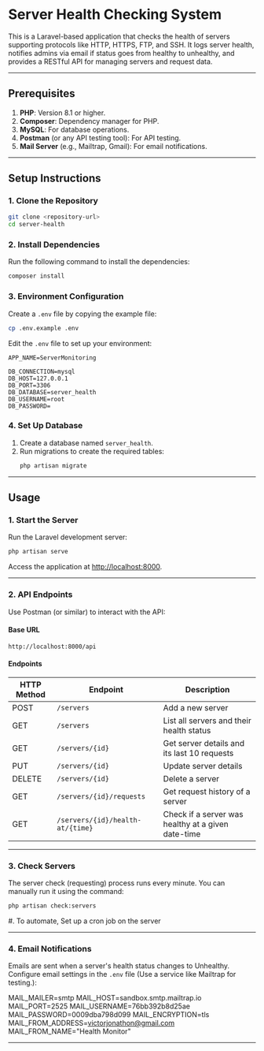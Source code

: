 
# **Server Health Checking System**

This is a Laravel-based application that checks the health of servers supporting protocols like HTTP, HTTPS, FTP, and SSH. It logs server health, notifies admins via email if status goes from healthy to unhealthy, and provides a RESTful API for managing servers and request data.

---

## **Prerequisites**
1. **PHP**: Version 8.1 or higher.
2. **Composer**: Dependency manager for PHP.
3. **MySQL**: For database operations.
4. **Postman** (or any API testing tool): For API testing.
5. **Mail Server** (e.g., Mailtrap, Gmail): For email notifications.

---

## **Setup Instructions**

### **1. Clone the Repository**
```bash
git clone <repository-url>
cd server-health
```

### **2. Install Dependencies**
Run the following command to install the dependencies:
```bash
composer install
```

### **3. Environment Configuration**
Create a `.env` file by copying the example file:
```bash
cp .env.example .env
```

Edit the `.env` file to set up your environment:
```env
APP_NAME=ServerMonitoring

DB_CONNECTION=mysql
DB_HOST=127.0.0.1
DB_PORT=3306
DB_DATABASE=server_health
DB_USERNAME=root
DB_PASSWORD=

```

### **4. Set Up Database**
1. Create a database named `server_health`.
2. Run migrations to create the required tables:
   ```bash
   php artisan migrate
   ```
---

## **Usage**

### **1. Start the Server**
Run the Laravel development server:
```bash
php artisan serve
```

Access the application at [http://localhost:8000](http://localhost:8000).

---

### **2. API Endpoints**
Use Postman (or similar) to interact with the API:

#### **Base URL**
```
http://localhost:8000/api
```

#### **Endpoints**
| HTTP Method | Endpoint                           | Description                                    |
|-------------|------------------------------------|------------------------------------------------|
| POST        | `/servers`                        | Add a new server                              |
| GET         | `/servers`                        | List all servers and their health status      |
| GET         | `/servers/{id}`                   | Get server details and its last 10 requests   |
| PUT         | `/servers/{id}`                   | Update server details                         |
| DELETE      | `/servers/{id}`                   | Delete a server                               |
| GET         | `/servers/{id}/requests`          | Get request history of a server               |
| GET         | `/servers/{id}/health-at/{time}` | Check if a server was healthy at a given date-time |


---

### **3. Check Servers**
The server check (requesting) process runs every minute. You can manually run it using the command:
```bash
php artisan check:servers
```

#. To automate, Set up a cron job on the server

---

### **4. Email Notifications**
Emails are sent when a server's health status changes to Unhealthy. Configure email settings in the `.env` file (Use a service like Mailtrap for testing.):

MAIL_MAILER=smtp
MAIL_HOST=sandbox.smtp.mailtrap.io
MAIL_PORT=2525
MAIL_USERNAME=76bb392b8d25ae
MAIL_PASSWORD=0009dba798d099
MAIL_ENCRYPTION=tls
MAIL_FROM_ADDRESS=victorjonathon@gmail.com
MAIL_FROM_NAME="Health Monitor"

---